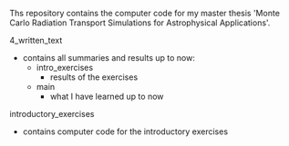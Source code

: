 Ths repository contains the computer code for my master thesis 'Monte Carlo Radiation Transport Simulations for Astrophysical Applications'.

4_written_text
- contains all summaries and results up to now:
  - intro_exercises
    - results of the exercises
  - main
    - what I have learned up to now

introductory_exercises
- contains computer code for the introductory exercises




